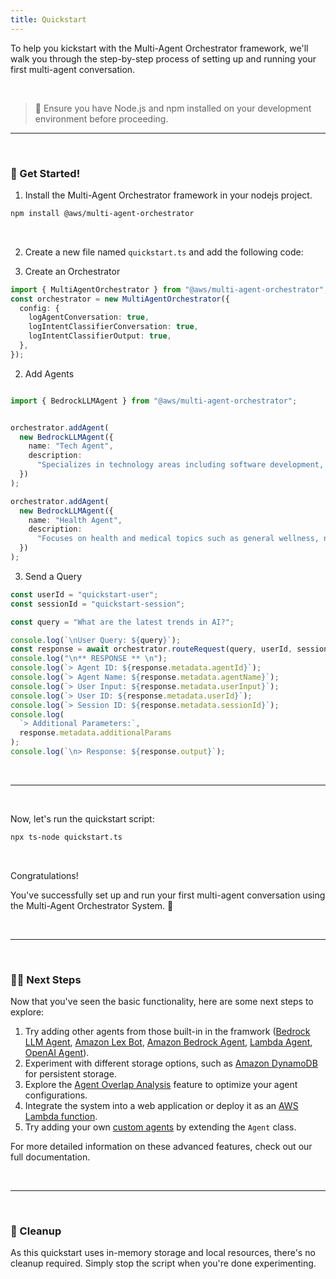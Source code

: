 ```yaml
---
title: Quickstart
---
```


To help you kickstart  with the Multi-Agent Orchestrator framework, we'll walk you through the step-by-step process of setting up and running your first multi-agent conversation.

</br>

> 💁 Ensure you have Node.js and npm installed on your development environment before proceeding.

---


<br>

### 🚀 Get Started!

1. Install the Multi-Agent Orchestrator framework in your nodejs project.

```bash
npm install @aws/multi-agent-orchestrator
```


<br>

2. Create a new file named `quickstart.ts` and add the following code:


3. Create an Orchestrator

```typescript
import { MultiAgentOrchestrator } from "@aws/multi-agent-orchestrator";
const orchestrator = new MultiAgentOrchestrator({
  config: {
    logAgentConversation: true,
    logIntentClassifierConversation: true,
    logIntentClassifierOutput: true,
  },
});
```

2. Add Agents

```typescript

import { BedrockLLMAgent } from "@aws/multi-agent-orchestrator";


orchestrator.addAgent(
  new BedrockLLMAgent({
    name: "Tech Agent",
    description:
      "Specializes in technology areas including software development, hardware, AI, cybersecurity, blockchain, cloud computing, emerging tech innovations, and pricing/costs related to technology products and services.",
  })
);

orchestrator.addAgent(
  new BedrockLLMAgent({
    name: "Health Agent",
    description:
      "Focuses on health and medical topics such as general wellness, nutrition, diseases, treatments, mental health, fitness, healthcare systems, and medical terminology or concepts.",
  })
);
```

3. Send a Query

```typescript
const userId = "quickstart-user";
const sessionId = "quickstart-session";

const query = "What are the latest trends in AI?";

console.log(`\nUser Query: ${query}`);
const response = await orchestrator.routeRequest(query, userId, sessionId);
console.log("\n** RESPONSE ** \n");
console.log(`> Agent ID: ${response.metadata.agentId}`);
console.log(`> Agent Name: ${response.metadata.agentName}`);
console.log(`> User Input: ${response.metadata.userInput}`);
console.log(`> User ID: ${response.metadata.userId}`);
console.log(`> Session ID: ${response.metadata.sessionId}`);
console.log(
  `> Additional Parameters:`,
  response.metadata.additionalParams
);
console.log(`\n> Response: ${response.output}`);


```

<br>

---

<br>

Now, let's run the quickstart script:

```bash
npx ts-node quickstart.ts
```

<br>

Congratulations! 

You've successfully set up and run your first multi-agent conversation using the Multi-Agent Orchestrator System. 🎉

<br>

---

<br>

### 👨‍💻 Next Steps

Now that you've seen the basic functionality, here are some next steps to explore:

1. Try adding other agents from those built-in in the framwork ([Bedrock LLM Agent](/agents/built-in/bedrock-llm-agent), [Amazon Lex Bot](/agents/built-in/lex-bot-agent), [Amazon Bedrock Agent](/agents/built-in/amazon-bedrock-agent), [Lambda Agent](/agents/built-in/lambda-agent), [OpenAI Agent](/agents/built-in/openai-agent)).
2. Experiment with different storage options, such as [Amazon DynamoDB](/storage/dynamodb) for persistent storage.
3. Explore the [Agent Overlap Analysis](/advanced-features/agent-overlap) feature to optimize your agent configurations.
4. Integrate the system into a web application or deploy it as an [AWS Lambda function](/deployment/aws-lambda).
5. Try adding your own [custom agents](/agents/custom-agents) by extending the `Agent` class.


For more detailed information on these advanced features, check out our full documentation.

<br>

---

<br>

### 🧹 Cleanup

As this quickstart uses in-memory storage and local resources, there's no cleanup required. Simply stop the script when you're done experimenting.